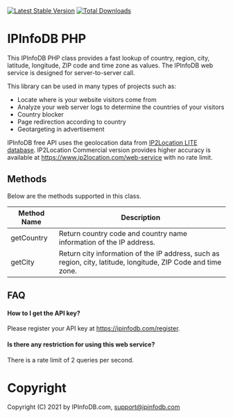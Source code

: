 [![Latest Stable Version](https://img.shields.io/packagist/v/ip2location/ipinfodb-php.svg)](https://packagist.org/packages/ip2location/ipinfodb-php)
[![Total Downloads](https://img.shields.io/packagist/dt/ip2location/ipinfodb-php.svg?style=flat-square)](https://packagist.org/packages/ip2location/ipinfodb-php)  

IPInfoDB PHP
==============

This IPInfoDB PHP class provides a fast lookup of country, region, city, latitude, longitude, ZIP code  and time zone as values. The IPInfoDB web service is designed for server-to-server call.

This library can be used in many types of projects such as:

 - Locate where is your website visitors come from
 - Analyze your web server logs to determine the countries of your visitors
 - Country blocker
 - Page redirection according to country
 - Geotargeting in advertisement

IPInfoDB free API uses the geolocation data from [IP2Location LITE database](https://lite.ip2location.com).  IP2Location Commercial version provides higher accuracy is available at https://www.ip2location.com/web-service with no rate limit.

## Methods
Below are the methods supported in this class.

|Method Name|Description|
|---|---|
|getCountry|Return country code and country name information of the IP address.|
|getCity|Return city information of the IP address, such as region, city, latitude, longitude, ZIP Code and time zone.|


## FAQ



#### How to I get the API key?

Please register your API key at https://ipinfodb.com/register.



#### Is there any restriction for using this web service?

There is a rate limit of 2 queries per second.



Copyright
=========

Copyright (C) 2021 by IPInfoDB.com, support@ipinfodb.com
